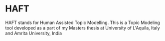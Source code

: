 # HAFT
HAFT stands for Human Assisted Topic Modelling. This is a Topic Modeling tool developed as  a part of my Masters thesis at University of L'Aquila, Italy and Amrita University, India
